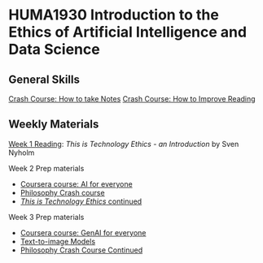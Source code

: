 # HUMA1930 Introduction to the Ethics of Artificial Intelligence and Data Science

## General Skills

[Crash Course: How to take Notes](./prep/notes/)
[Crash Course: How to Improve Reading](./prep/reading/)

## Weekly Materials

[Week 1 Reading](./wk1): _This is Technology Ethics - an Introduction_ by Sven Nyholm

Week 2 Prep materials

- [Coursera course: AI for everyone](./wk2/ai-for-everyone/)
- [Philosophy Crash course](./wk2/philosophy-crash-course/)
- [_This is Technology Ethics_ continued](./wk2/reading/)

Week 3 Prep materials

- [Coursera course: GenAI for everyone](./wk3/gen-ai-for-everyone/)
- [Text-to-image Models](./wk3/diffusion-models/)
- [Philosophy Crash Course Continued](./wk3/philosophy-crash-course-2/)